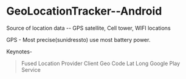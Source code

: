 # GeoLocationTracker--Android
Source of location data -- 
GPS satellite, Cell tower, WIFI locations

GPS - Most precise(sunidressto) use most battery power.

Keynotes-
> Fused Location Provider Client
> Geo Code
> Lat Long
> Google Play Service 

